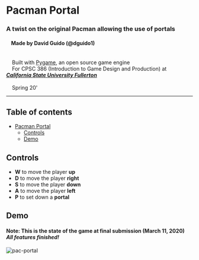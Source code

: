 # Pacman Portal
  
### A twist on the original Pacman allowing the use of portals

#### &nbsp;&nbsp;&nbsp;&nbsp;Made by David Guido (@dguido1)
<br/>&nbsp;&nbsp;&nbsp;&nbsp;Built with [Pygame](https://www.pygame.org/news), an open source game engine
<br> &nbsp;&nbsp;&nbsp;&nbsp;For CPSC 386 (Introduction to Game Design and Production) at [***California State University Fullerton***](http://www.fullerton.edu/)<br><br>&nbsp;&nbsp;&nbsp;&nbsp;Spring 20'

***

## Table of contents
- [Pacman Portal](#pacman-portal)
  - [Controls](#controls)
  - [Demo](#demo)

## Controls 

- **W** to move the player **up**
- **D** to move the player **right**
- **S** to move the player **down**
- **A** to move the player **left**
- **P** to set down a **portal**

## Demo

#### Note: This is the state of the game at final submission (March 11, 2020) <br> ***All features finished!***

![pac-portal](https://user-images.githubusercontent.com/47490318/134831676-c563ef8b-3c11-473d-a37e-aca184fadb42.gif)
